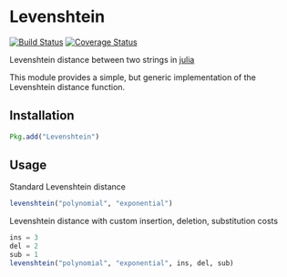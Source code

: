 # Levenshtein

[![Build Status](https://travis-ci.org/rawrgrr/Levenshtein.jl.svg?branch=master)](https://travis-ci.org/rawrgrr/Levenshtein.jl)
[![Coverage Status](https://coveralls.io/repos/rawrgrr/Levenshtein.jl/badge.svg)](https://coveralls.io/r/rawrgrr/Levenshtein.jl)


Levenshtein distance between two strings in [julia](http://julialang.org/)

This module provides a simple, but generic implementation of the Levenshtein distance function.

## Installation
```julia
Pkg.add("Levenshtein")
```

## Usage
Standard Levenshtein distance
```julia
levenshtein("polynomial", "exponential")
```

Levenshtein distance with custom insertion, deletion, substitution costs
```julia
ins = 3
del = 2
sub = 1
levenshtein("polynomial", "exponential", ins, del, sub)
```

